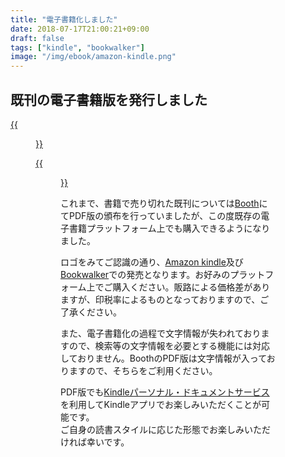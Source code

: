 ```yaml
---
title: "電子書籍化しました"
date: 2018-07-17T21:00:21+09:00
draft: false
tags: ["kindle", "bookwalker"]
image: "/img/ebook/amazon-kindle.png"
---
```

## 既刊の電子書籍版を発行しました
[{{<figure src="/img/ebook/amazon-kindle.png">}}](https://amzn.to/2uyzRNW)

[{{<figure src="/img/ebook/bookwalker_logo.png">}}](https://bookwalker.jp/author/114298/)

これまで、書籍で売り切れた既刊については[Booth](https://gensobunya.booth.pm/)にてPDF版の頒布を行っていましたが、この度既存の電子書籍プラットフォーム上でも購入できるようになりました。

ロゴをみてご認識の通り、[Amazon kindle](https://amzn.to/2uyzRNW)及び[Bookwalker](https://bookwalker.jp/author/114298/)での発売となります。お好みのプラットフォーム上でご購入ください。販路による価格差がありますが、印税率によるものとなっておりますので、ご了承ください。

また、電子書籍化の過程で文字情報が失われておりますので、検索等の文字情報を必要とする機能には対応しておりません。BoothのPDF版は文字情報が入っておりますので、そちらをご利用ください。

PDF版でも[Kindleパーソナル・ドキュメントサービス](https://www.amazon.co.jp/gp/help/customer/display.html?nodeId=200767340)を利用してKindleアプリでお楽しみいただくことが可能です。\
ご自身の読書スタイルに応じた形態でお楽しみいただければ幸いです。


